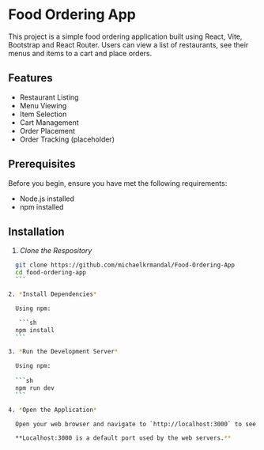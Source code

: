 # Food Ordering App
This project is a simple food ordering application built using React, Vite, Bootstrap and React Router. Users can view a list of restaurants, see their menus and items to a cart and place orders.

## Features
- Restaurant Listing
- Menu Viewing
- Item Selection
- Cart Management
- Order Placement
- Order Tracking (placeholder)

## Prerequisites
Before you begin, ensure you have met the following requirements:
- Node.js installed
- npm installed

## Installation
1. *Clone the Respository*

  ```sh
    git clone https://github.com/michaelkrmandal/Food-Ordering-App
    cd food-ordering-app
    ```

2. *Install Dependencies*

    Using npm:

     ```sh
    npm install
    ```

3. *Run the Development Server*

    Using npm:
    
    ```sh
    npm run dev
    ```

4. *Open the Application*

    Open your web browser and navigate to `http://localhost:3000` to see the application running.

    **Localhost:3000 is a default port used by the web servers.**

